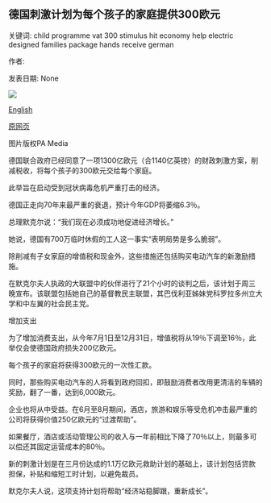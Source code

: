 ## 德国刺激计划为每个孩子的家庭提供300欧元

关键词: child programme vat 300 stimulus hit economy help electric designed families package hands receive german

作者: 

发表日期: None

![](https://ichef.bbci.co.uk/news/1024/branded_news/9494/production/_112263083_hi040770399.jpg)

[English](German%20stimulus%20package%20hands%20families%20%E2%82%AC300%20for%20each%20child.md)

[原网页](https://www.bbc.com/news/business-52920516)

图片版权PA Media

德国联合政府已经同意了一项1300亿欧元（合1140亿英镑）的财政刺激方案，削减税收，将每个孩子的300欧元交​​给每个家庭。

此举旨在启动受到冠状病毒危机严重打击的经济。

德国正走向70年来最严重的衰退，预计今年GDP将萎缩6.3％。

总理默克尔说：“我们现在必须成功地促进经济增长。”

她说，德国有700万临时休假的工人这一事实“表明局势是多么脆弱”。

除削减有子女家庭的增值税和现金外，这些措施还包括购买电动汽车的新激励措施。

在默克尔夫人执政的大联盟中的伙伴进行了21个小时的谈判之后，该计划于周三晚宣布。该联盟包括她自己的基督教民主联盟，其巴伐利亚姊妹党科罗拉多州立大学和中左翼的社会民主党。

增加支出

为了增加消费支出，从今年7月1日至12月31日，增值税将从19％下调至16％，此举仅会使德国政府损失200亿欧元。

每个孩子的家庭将获得300欧元的一次性汇款。

同时，那些购买电动汽车的人将看到政府回扣，即鼓励消费者改用更清洁的车辆的奖励，翻了一番，达到6,000欧元。

企业也将从中受益。在6月至8月期间，酒店，旅游和娱乐等受危机冲击最严重的公司将获得价值250亿欧元的“过渡帮助”。

如果餐厅，酒店或活动管理公司的收入与一年前相比下降了70％以上，则最多可以偿还其固定运营成本的80％。

新的刺激计划是在三月份达成的1.1万亿欧元救助计划的基础上，该计划包括贷款担保，补贴和缩短工时计划，以避免裁员。

默克尔夫人说，这项支持计划将帮助“经济站稳脚跟，重新成长”。